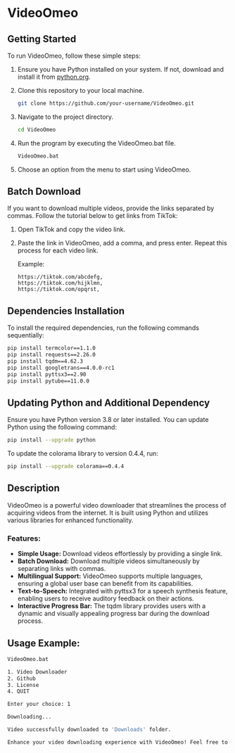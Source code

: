 # VideoOmeo

## Getting Started

To run VideoOmeo, follow these simple steps:

1. Ensure you have Python installed on your system. If not, download and install it from [python.org](https://www.python.org/downloads/).

2. Clone this repository to your local machine.

    ```bash
    git clone https://github.com/your-username/VideoOmeo.git
    ```

3. Navigate to the project directory.

    ```bash
    cd VideoOmeo
    ```

4. Run the program by executing the VideoOmeo.bat file.

    ```bash
    VideoOmeo.bat
    ```

5. Choose an option from the menu to start using VideoOmeo.

## Batch Download

If you want to download multiple videos, provide the links separated by commas. Follow the tutorial below to get links from TikTok:

1. Open TikTok and copy the video link.

2. Paste the link in VideoOmeo, add a comma, and press enter. Repeat this process for each video link.

    Example:
    ```
    https://tiktok.com/abcdefg,
    https://tiktok.com/hijklmn,
    https://tiktok.com/opqrst,
    ```

## Dependencies Installation

To install the required dependencies, run the following commands sequentially:

```bash
pip install termcolor==1.1.0
pip install requests==2.26.0
pip install tqdm==4.62.3
pip install googletrans==4.0.0-rc1
pip install pyttsx3==2.90
pip install pytube==11.0.0
```

## Updating Python and Additional Dependency

Ensure you have Python version 3.8 or later installed. You can update Python using the following command:

```bash
pip install --upgrade python
```

To update the colorama library to version 0.4.4, run:

```bash
pip install --upgrade colorama==0.4.4
```

## Description

VideoOmeo is a powerful video downloader that streamlines the process of acquiring videos from the internet. It is built using Python and utilizes various libraries for enhanced functionality.

### Features:

- **Simple Usage:** Download videos effortlessly by providing a single link.
- **Batch Download:** Download multiple videos simultaneously by separating links with commas.
- **Multilingual Support:** VideoOmeo supports multiple languages, ensuring a global user base can benefit from its capabilities.
- **Text-to-Speech:** Integrated with pyttsx3 for a speech synthesis feature, enabling users to receive auditory feedback on their actions.
- **Interactive Progress Bar:** The tqdm library provides users with a dynamic and visually appealing progress bar during the download process.

## Usage Example:

```bash
VideoOmeo.bat

1. Video Downloader
2. Github
3. License
4. QUIT

Enter your choice: 1

Downloading...

Video successfully downloaded to 'Downloads' folder.

Enhance your video downloading experience with VideoOmeo! Feel free to contribute and make the tool even more robust.
```
